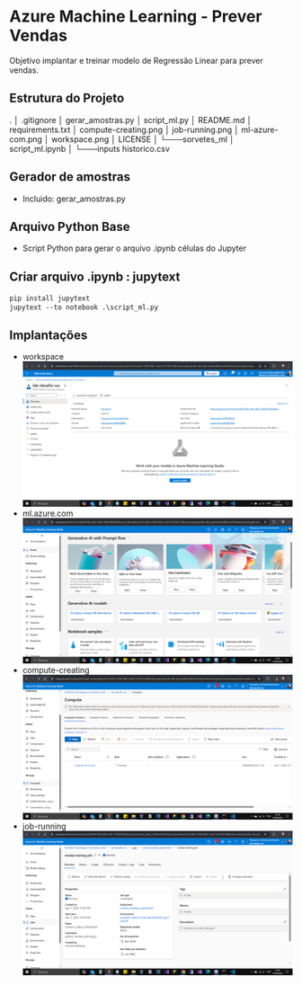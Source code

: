# Azure Machine Learning - Prever Vendas

Objetivo implantar e treinar modelo de Regressão Linear para prever vendas.

## Estrutura do Projeto
.
│   .gitignore
│   gerar_amostras.py
│   script_ml.py
│   README.md
│   requirements.txt
│   compute-creating.png
│   job-running.png
│   ml-azure-com.png
│   workspace.png
│   LICENSE
│
└───sorvetes_ml
    │   script_ml.ipynb
    │
    └───inputs
            historico.csv

## Gerador de amostras

- Incluido: gerar_amostras.py

## Arquivo Python Base

- Script Python para gerar o arquivo .ipynb células do Jupyter

## Criar arquivo .ipynb : jupytext

```
pip install jupytext
jupytext --to notebook .\script_ml.py
```

## Implantações

- workspace
  ![printscreen](workspace.png "workspace.png")
- ml.azure.com
  ![printscreen](ml-azure-com.png "ml-azure-com.png")
- compute-creating
  ![printscreen](compute-creating.png "compute-creating.png")
- job-running
  ![printscreen](job-running.png "job-running.png")

